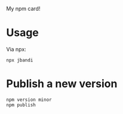 My npm card!

# Usage
Via npx:
```
npx jbandi
```

# Publish a new version

    npm version minor
    npm publish
